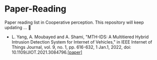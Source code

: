 # Paper-Reading
Paper reading list in Cooperative perception. This repository will keep updating ... 🤗
- L. Yang, A. Moubayed and A. Shami, "MTH-IDS: A Multitiered Hybrid Intrusion Detection System for Internet of Vehicles," in IEEE Internet of Things Journal, vol. 9, no. 1, pp. 616-632, 1 Jan.1, 2022, doi: 10.1109/JIOT.2021.3084796.[[paper]](https://ieeexplore.ieee.org/document/9443234)
